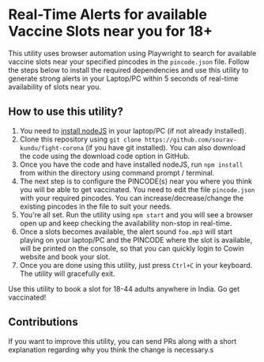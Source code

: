 # Real-Time Alerts for available Vaccine Slots near you for 18+

This utility uses browser automation using Playwright to search for available vaccine slots near your specified pincodes in the `pincode.json` file. Follow the steps below to install the required dependencies and use this utility to generate strong alerts in your Laptop/PC within 5 seconds of real-time availability of slots near you.

## How to use this utility?

1. You need to [install nodeJS](https://nodejs.org/en/download/) in your laptop/PC (if not already installed).
2. Clone this repository using `git clone https://github.com/sourav-kundu/fight-corona` (if you have git installed). You can also download the code using the download code option in GitHub.
3. Once you have the code and have installed nodeJS, run `npm install` from within the directory using command prompt / terminal.
4. The next step is to configure the PINCODE(s) near you where you think you will be able to get vaccinated. You need to edit the file `pincode.json` with your required pincodes. You can increase/decrease/change the existing pincodes in the file to suit your needs.
5. You're all set. Run the utility using `npm start` and you will see a browser open up and keep checking the availability non-stop in real-time. 
6. Once a slots becomes available, the alert sound `foo.mp3` will start playing on your laptop/PC and the PINCODE where the slot is available, will be printed on the console, so that you can quickly login to Cowin website and book your slot.
7. Once you are done using this utility, just press `Ctrl+C` in your keyboard. The utility will gracefully exit.

Use this utility to book a slot for 18-44 adults anywhere in India. Go get vaccinated!

## Contributions

If you want to improve this utility, you can send PRs along with a short explanation regarding why you think the change is necessary.s
